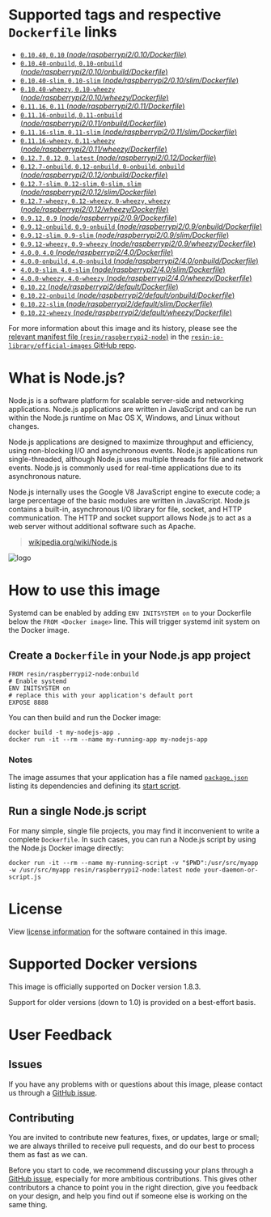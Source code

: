 # Supported tags and respective `Dockerfile` links

-	[`0.10.40`, `0.10` (*node/raspberrypi2/0.10/Dockerfile*)](https://github.com/resin-io-library/base-images/blob/4df1311c1ca1df7be056a759030c7eb571d2be54/node/raspberrypi2/0.10/Dockerfile)
-	[`0.10.40-onbuild`, `0.10-onbuild` (*node/raspberrypi2/0.10/onbuild/Dockerfile*)](https://github.com/resin-io-library/base-images/blob/c4f86f276a6da51e6c063b00ba52df0ad86f47c3/node/raspberrypi2/0.10/onbuild/Dockerfile)
-	[`0.10.40-slim`, `0.10-slim` (*node/raspberrypi2/0.10/slim/Dockerfile*)](https://github.com/resin-io-library/base-images/blob/4df1311c1ca1df7be056a759030c7eb571d2be54/node/raspberrypi2/0.10/slim/Dockerfile)
-	[`0.10.40-wheezy`, `0.10-wheezy` (*node/raspberrypi2/0.10/wheezy/Dockerfile*)](https://github.com/resin-io-library/base-images/blob/4df1311c1ca1df7be056a759030c7eb571d2be54/node/raspberrypi2/0.10/wheezy/Dockerfile)
-	[`0.11.16`, `0.11` (*node/raspberrypi2/0.11/Dockerfile*)](https://github.com/resin-io-library/base-images/blob/4df1311c1ca1df7be056a759030c7eb571d2be54/node/raspberrypi2/0.11/Dockerfile)
-	[`0.11.16-onbuild`, `0.11-onbuild` (*node/raspberrypi2/0.11/onbuild/Dockerfile*)](https://github.com/resin-io-library/base-images/blob/2fa97540911026369eaf9bd1574a8e7b59e99091/node/raspberrypi2/0.11/onbuild/Dockerfile)
-	[`0.11.16-slim`, `0.11-slim` (*node/raspberrypi2/0.11/slim/Dockerfile*)](https://github.com/resin-io-library/base-images/blob/4df1311c1ca1df7be056a759030c7eb571d2be54/node/raspberrypi2/0.11/slim/Dockerfile)
-	[`0.11.16-wheezy`, `0.11-wheezy` (*node/raspberrypi2/0.11/wheezy/Dockerfile*)](https://github.com/resin-io-library/base-images/blob/4df1311c1ca1df7be056a759030c7eb571d2be54/node/raspberrypi2/0.11/wheezy/Dockerfile)
-	[`0.12.7`, `0.12`, `0`, `latest` (*node/raspberrypi2/0.12/Dockerfile*)](https://github.com/resin-io-library/base-images/blob/4df1311c1ca1df7be056a759030c7eb571d2be54/node/raspberrypi2/0.12/Dockerfile)
-	[`0.12.7-onbuild`, `0.12-onbuild`, `0-onbuild`, `onbuild` (*node/raspberrypi2/0.12/onbuild/Dockerfile*)](https://github.com/resin-io-library/base-images/blob/c4f86f276a6da51e6c063b00ba52df0ad86f47c3/node/raspberrypi2/0.12/onbuild/Dockerfile)
-	[`0.12.7-slim`, `0.12-slim`, `0-slim`, `slim` (*node/raspberrypi2/0.12/slim/Dockerfile*)](https://github.com/resin-io-library/base-images/blob/4df1311c1ca1df7be056a759030c7eb571d2be54/node/raspberrypi2/0.12/slim/Dockerfile)
-	[`0.12.7-wheezy`, `0.12-wheezy`, `0-wheezy`, `wheezy` (*node/raspberrypi2/0.12/wheezy/Dockerfile*)](https://github.com/resin-io-library/base-images/blob/4df1311c1ca1df7be056a759030c7eb571d2be54/node/raspberrypi2/0.12/wheezy/Dockerfile)
-	[`0.9.12`, `0.9` (*node/raspberrypi2/0.9/Dockerfile*)](https://github.com/resin-io-library/base-images/blob/4df1311c1ca1df7be056a759030c7eb571d2be54/node/raspberrypi2/0.9/Dockerfile)
-	[`0.9.12-onbuild`, `0.9-onbuild` (*node/raspberrypi2/0.9/onbuild/Dockerfile*)](https://github.com/resin-io-library/base-images/blob/2fa97540911026369eaf9bd1574a8e7b59e99091/node/raspberrypi2/0.9/onbuild/Dockerfile)
-	[`0.9.12-slim`, `0.9-slim` (*node/raspberrypi2/0.9/slim/Dockerfile*)](https://github.com/resin-io-library/base-images/blob/4df1311c1ca1df7be056a759030c7eb571d2be54/node/raspberrypi2/0.9/slim/Dockerfile)
-	[`0.9.12-wheezy`, `0.9-wheezy` (*node/raspberrypi2/0.9/wheezy/Dockerfile*)](https://github.com/resin-io-library/base-images/blob/4df1311c1ca1df7be056a759030c7eb571d2be54/node/raspberrypi2/0.9/wheezy/Dockerfile)
-	[`4.0.0`, `4.0` (*node/raspberrypi2/4.0/Dockerfile*)](https://github.com/resin-io-library/base-images/blob/4df1311c1ca1df7be056a759030c7eb571d2be54/node/raspberrypi2/4.0/Dockerfile)
-	[`4.0.0-onbuild`, `4.0-onbuild` (*node/raspberrypi2/4.0/onbuild/Dockerfile*)](https://github.com/resin-io-library/base-images/blob/c4f86f276a6da51e6c063b00ba52df0ad86f47c3/node/raspberrypi2/4.0/onbuild/Dockerfile)
-	[`4.0.0-slim`, `4.0-slim` (*node/raspberrypi2/4.0/slim/Dockerfile*)](https://github.com/resin-io-library/base-images/blob/4df1311c1ca1df7be056a759030c7eb571d2be54/node/raspberrypi2/4.0/slim/Dockerfile)
-	[`4.0.0-wheezy`, `4.0-wheezy` (*node/raspberrypi2/4.0/wheezy/Dockerfile*)](https://github.com/resin-io-library/base-images/blob/4df1311c1ca1df7be056a759030c7eb571d2be54/node/raspberrypi2/4.0/wheezy/Dockerfile)
-	[`0.10.22` (*node/raspberrypi2/default/Dockerfile*)](https://github.com/resin-io-library/base-images/blob/4df1311c1ca1df7be056a759030c7eb571d2be54/node/raspberrypi2/default/Dockerfile)
-	[`0.10.22-onbuild` (*node/raspberrypi2/default/onbuild/Dockerfile*)](https://github.com/resin-io-library/base-images/blob/2fa97540911026369eaf9bd1574a8e7b59e99091/node/raspberrypi2/default/onbuild/Dockerfile)
-	[`0.10.22-slim` (*node/raspberrypi2/default/slim/Dockerfile*)](https://github.com/resin-io-library/base-images/blob/4df1311c1ca1df7be056a759030c7eb571d2be54/node/raspberrypi2/default/slim/Dockerfile)
-	[`0.10.22-wheezy` (*node/raspberrypi2/default/wheezy/Dockerfile*)](https://github.com/resin-io-library/base-images/blob/4df1311c1ca1df7be056a759030c7eb571d2be54/node/raspberrypi2/default/wheezy/Dockerfile)

For more information about this image and its history, please see the [relevant manifest file (`resin/raspberrypi2-node`)](https://github.com/resin-io-library/official-images/blob/master/library/raspberrypi2-node) in the [`resin-io-library/official-images` GitHub repo](https://github.com/resin-io-library/official-images).

# What is Node.js?

Node.js is a software platform for scalable server-side and networking applications. Node.js applications are written in JavaScript and can be run within the Node.js runtime on Mac OS X, Windows, and Linux without changes.

Node.js applications are designed to maximize throughput and efficiency, using non-blocking I/O and asynchronous events. Node.js applications run single-threaded, although Node.js uses multiple threads for file and network events. Node.js is commonly used for real-time applications due to its asynchronous nature.

Node.js internally uses the Google V8 JavaScript engine to execute code; a large percentage of the basic modules are written in JavaScript. Node.js contains a built-in, asynchronous I/O library for file, socket, and HTTP communication. The HTTP and socket support allows Node.js to act as a web server without additional software such as Apache.

> [wikipedia.org/wiki/Node.js](https://en.wikipedia.org/wiki/Node.js)

![logo](https://raw.githubusercontent.com/resin-io-library/docs/master/raspberrypi2-node/logo.png)

# How to use this image

Systemd can be enabled by adding `ENV INITSYSTEM on` to your Dockerfile below the `FROM <Docker image>` line. This will trigger systemd init system on the Docker image.

## Create a `Dockerfile` in your Node.js app project

	FROM resin/raspberrypi2-node:onbuild
	# Enable systemd
	ENV INITSYSTEM on
	# replace this with your application's default port
	EXPOSE 8888

You can then build and run the Docker image:

	docker build -t my-nodejs-app .
	docker run -it --rm --name my-running-app my-nodejs-app

### Notes

The image assumes that your application has a file named [`package.json`](https://docs.npmjs.com/files/package.json) listing its dependencies and defining its [start script](https://docs.npmjs.com/misc/scripts#default-values).

## Run a single Node.js script

For many simple, single file projects, you may find it inconvenient to write a complete `Dockerfile`. In such cases, you can run a Node.js script by using the Node.js Docker image directly:

	docker run -it --rm --name my-running-script -v "$PWD":/usr/src/myapp -w /usr/src/myapp resin/raspberrypi2-node:latest node your-daemon-or-script.js

# License

View [license information](https://github.com/joyent/node/blob/master/LICENSE) for the software contained in this image.

# Supported Docker versions

This image is officially supported on Docker version 1.8.3.

Support for older versions (down to 1.0) is provided on a best-effort basis.

# User Feedback

## Issues

If you have any problems with or questions about this image, please contact us through a [GitHub issue](https://github.com/resin-io-library/base-images/issues).

## Contributing

You are invited to contribute new features, fixes, or updates, large or small; we are always thrilled to receive pull requests, and do our best to process them as fast as we can.

Before you start to code, we recommend discussing your plans through a [GitHub issue](https://github.com/resin-io-library/base-images/issues), especially for more ambitious contributions. This gives other contributors a chance to point you in the right direction, give you feedback on your design, and help you find out if someone else is working on the same thing.
